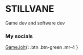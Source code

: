 # STILLVANE
Game dev and software dev
### My socials
[GameJolt](https://gamejolt.com/@stillvane){: .btn .btn-green .mr-4 }
